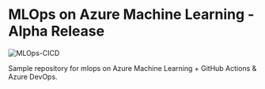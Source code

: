 # MLOps on Azure Machine Learning - Alpha Release

![MLOps-CICD](https://github.com/konabuta/azureml-mlops/workflows/MLOps-CICD/badge.svg)

Sample repository for mlops on Azure Machine Learning + GitHub Actions & Azure DevOps.

